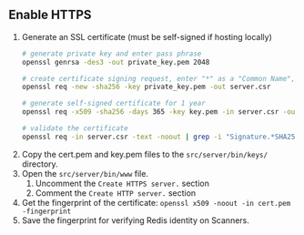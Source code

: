 ## Enable HTTPS

1. Generate an SSL certificate (must be self-signed if hosting locally)
    ```sh
    # generate private key and enter pass phrase
    openssl genrsa -des3 -out private_key.pem 2048
    
    # create certificate signing request, enter "*" as a "Common Name", leave "challenge password" blank
    openssl req -new -sha256 -key private_key.pem -out server.csr
    
    # generate self-signed certificate for 1 year
    openssl req -x509 -sha256 -days 365 -key key.pem -in server.csr -out cert.pem
    
    # validate the certificate
    openssl req -in server.csr -text -noout | grep -i "Signature.*SHA256" && echo "All is well" || echo "This certificate doesn't work in 2017! You must update OpenSSL to generate a widely-compatible certificate"

    ```
1. Copy the cert.pem and key.pem files to the `src/server/bin/keys/` directory.
1. Open the `src/server/bin/www` file.
    1. Uncomment the `Create HTTPS server.` section
    1. Comment the `Create HTTP server.` section
1. Get the fingerprint of the certificate: `openssl x509 -noout -in cert.pem -fingerprint`
1. Save the fingerprint for verifying Redis identity on Scanners.
